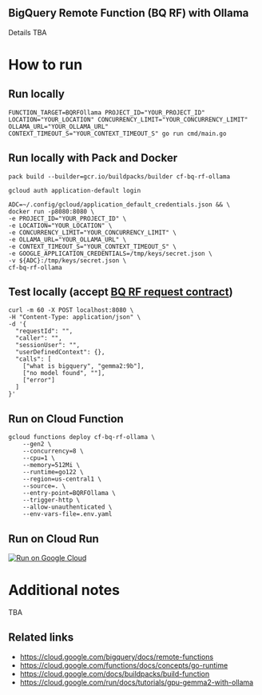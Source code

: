 BigQuery Remote Function (BQ RF) with Ollama
-----------------------------
Details TBA

# How to run
## Run locally
```
FUNCTION_TARGET=BQRFOllama PROJECT_ID="YOUR_PROJECT_ID" LOCATION="YOUR_LOCATION" CONCURRENCY_LIMIT="YOUR_CONCURRENCY_LIMIT" OLLAMA_URL="YOUR_OLLAMA_URL" CONTEXT_TIMEOUT_S="YOUR_CONTEXT_TIMEOUT_S" go run cmd/main.go
```

## Run locally with Pack and Docker
```
pack build --builder=gcr.io/buildpacks/builder cf-bq-rf-ollama

gcloud auth application-default login

ADC=~/.config/gcloud/application_default_credentials.json && \
docker run -p8080:8080 \
-e PROJECT_ID="YOUR_PROJECT_ID" \
-e LOCATION="YOUR_LOCATION" \
-e CONCURRENCY_LIMIT="YOUR_CONCURRENCY_LIMIT" \
-e OLLAMA_URL="YOUR_OLLAMA_URL" \
-e CONTEXT_TIMEOUT_S="YOUR_CONTEXT_TIMEOUT_S" \
-e GOOGLE_APPLICATION_CREDENTIALS=/tmp/keys/secret.json \
-v ${ADC}:/tmp/keys/secret.json \
cf-bq-rf-ollama
```

## Test locally (accept [BQ RF request contract](https://cloud.google.com/bigquery/docs/remote-functions#input_format))
```
curl -m 60 -X POST localhost:8080 \
-H "Content-Type: application/json" \
-d '{
  "requestId": "",
  "caller": "",
  "sessionUser": "",
  "userDefinedContext": {},
  "calls": [
    ["what is bigquery", "gemma2:9b"],
    ["no model found", ""],
    ["error"]
  ]
}'
```

## Run on Cloud Function
```
gcloud functions deploy cf-bq-rf-ollama \
    --gen2 \
    --concurrency=8 \
    --cpu=1 \
    --memory=512Mi \
    --runtime=go122 \
    --region=us-central1 \
    --source=. \
    --entry-point=BQRFOllama \
    --trigger-http \
    --allow-unauthenticated \
    --env-vars-file=.env.yaml
```

## Run on Cloud Run
[![Run on Google Cloud](https://deploy.cloud.run/button.svg)](https://deploy.cloud.run)

# Additional notes
TBA

## Related links
* https://cloud.google.com/bigquery/docs/remote-functions
* https://cloud.google.com/functions/docs/concepts/go-runtime
* https://cloud.google.com/docs/buildpacks/build-function
* https://cloud.google.com/run/docs/tutorials/gpu-gemma2-with-ollama
